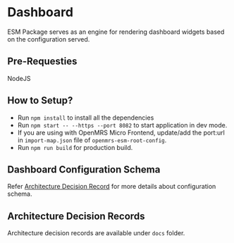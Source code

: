 # Dashboard

ESM Package serves as an engine for rendering dashboard widgets based on the configuration served.

## Pre-Requesties

NodeJS

## How to Setup?

- Run `npm install` to install all the dependencies
- Run `npm start -- --https --port 8082` to start application in dev mode.
- If you are using with OpenMRS Micro Frontend, update/add the port:url in `import-map.json` file of `openmrs-esm-root-config`.
- Run `npm run build` for production build.

## Dashboard Configuration Schema

Refer [Architecture Decision Record](docs/adr-03-dashboard-configuration.md) for more details about configuration schema.

## Architecture Decision Records

Architecture decision records are available under `docs` folder.
